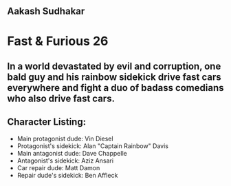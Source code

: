 ## Aakash Sudhakar

# Fast & Furious 26

## In a world devastated by evil and corruption, one bald guy and his rainbow sidekick drive fast cars everywhere and fight a duo of badass comedians who also drive fast cars.

## Character Listing:
- Main protagonist dude: Vin Diesel
- Protagonist's sidekick: Alan "Captain Rainbow" Davis
- Main antagonist dude: Dave Chappelle
- Antagonist's sidekick: Aziz Ansari
- Car repair dude: Matt Damon
- Repair dude's sidekick: Ben Affleck
